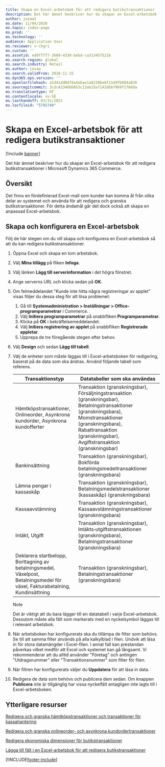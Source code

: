 ```yaml
---
title: Skapa en Excel-arbetsbok för att redigera butikstransaktioner
description: Det här ämnet beskriver hur du skapar en Excel-arbetsbok för att redigera butikstransaktioner i Microsoft Dynamics 365 Commerce.
author: josaw1
ms.date: 11/04/2020
ms.topic: index-page
ms.prod: ''
ms.technology: ''
audience: Application User
ms.reviewer: v-chgri
ms.custom: ''
ms.assetid: ed0f77f7-3609-4330-bebd-ca3134575216
ms.search.region: global
ms.search.industry: Retail
ms.author: josaw
ms.search.validFrom: 2018-11-15
ms.dyn365.ops.version: ''
ms.openlocfilehash: a2d41dd0470a4abae1a8238be8f1549fb094a026
ms.sourcegitcommit: 3cdc42346bb653c13ab33a7142dbb7969f1f6dda
ms.translationtype: HT
ms.contentlocale: sv-SE
ms.lasthandoff: 03/31/2021
ms.locfileid: "5795749"
---
```

# <a name="create-an-excel-workbook-to-edit-retail-transactions"></a>Skapa en Excel-arbetsbok för att redigera butikstransaktioner

[!include [banner](../includes/banner.md)]

Det här ämnet beskriver hur du skapar en Excel-arbetsbok för att redigera butikstransaktioner i Microsoft Dynamics 365 Commerce.

## <a name="overview"></a>Översikt

Det finns en fördefinierad Excel-mall som kunder kan komma åt från olika delar av systemet och använda för att redigera och granska butikstransaktioner. För detta ändamål går det dock också att skapa en anpassad Excel-arbetsbok.

## <a name="create-and-configure-an-excel-workbook"></a>Skapa och konfigurera en Excel-arbetsbok

Följ de här stegen om du vill skapa och konfigurera en Excel-arbetsbok så att du kan redigera butikstransaktioner.

1. Öppna Excel och skapa en tom arbetsbok.
1. Välj **Mina tillägg** på fliken **Infoga**.
1. Välj länken **Lägg till serverinformation** i det högra fönstret.
1. Ange serverns URL och klicka sedan på **OK**.
1. Om felmeddelandet "Kunde inte hitta några registreringar av applet" visas följer du dessa steg för att lösa problemet:

    1. Gå till **Systemadministration \> Inställningar \> Office-programparametrar** i Commerce.
    1. Välj **Initiera programparametrar** på snabbfliken **Programparametrar**.
    1. Klicka på **OK** i bekräftelsemeddelandet.
    1. Välj **Initiera registrering av applet** på snabbfliken **Registrerade appletar**.
    1. Upprepa de tre föregående stegen efter behov.

1. Välj **Design** och sedan **Lägg till tabell**.
1. Välj de enheter som måste läggas till i Excel-arbetsboken för redigering, baserat på de data som ska ändras. Använd följande tabell som referens.

    | Transaktionstyp | Datatabeller som ska användas |
    |------------------|----------------------|
    | Hämtköpstransaktioner, Onlineorder, Asynkrona kundorder, Asynkrona kundofferter | Transaktion (granskningsbar), Försäljningstransaktion (granskningsbar), Betalningstransaktioner (granskningsbara), Momstransaktioner (granskningsbara), Rabattransaktion (granskningsbar), Avgiftstransaktion (granskningsbar) |
    | Bankinsättning | Transaktion (granskningsbar), Bokförda betalningsmedeltransaktioner (granskningsbara) |
    | Lämna pengar i kassaskåp | Transaktion (granskningsbar), Betalningsmedelstransaktioner (kassaskåp) (granskningsbara) |
    | Kassaavstämning | Transaktion (granskningsbar), Kassaavstämningstransaktioner (granskningsbara) |
    | Intäkt, Utgift | Transaktion (granskningsbar), Intäkts‑utgiftstransaktionen (granskningsbara), Betalningstransaktioner (granskningsbara) |
    | Deklarera startbelopp, Borttagning av betalningsmedel, Växelpost, Betalningsmedel för växel, Fakturabetalning, Kundinsättning | Transaktion (granskningsbar), Betalningstransaktioner (granskningsbara) |

    > [!NOTE]
    > Det är viktigt att du bara lägger till en datatabell i varje Excel-arbetsbok. Dessutom måste alla fält som markerats med en nyckelsymbol läggas till i relevant arbetsbok.

1. När arbetsboken har konfigurerats ska du tillämpa de filter som behövs. Se till att samma filter används på alla kalkylblad i filen. Undvik att läsa in för stora datamängder i Excel-filen. I annat fall kan prestandan påverkas vilket medför att Excel och systemet kan gå långsamt. Vi rekommenderar att du alltid använder "Företag" och antingen "Utdragsnummer" eller "Transaktionsnummer" som filter för filen.
1. När filtren har konfigurerats väljer du **Uppdatera** för att läsa in data.
1. Redigera de data som behövs och publicera dem sedan. Om knappen **Publicera** inte är tillgänglig har vissa nyckelfält antagligen inte lagts till i Excel-arbetsboken.

## <a name="additional-resources"></a>Ytterligare resurser

[Redigera och granska hämtköpstransaktioner och transaktioner för kassahantering](edit-cash-trans.md)

[Redigera och granska onlineorder- och asynkrona kundordertransaktioner](edit-order-trans.md)

[Redigera ekonomiska dimensioner för butikstransaktioner](edit-financial-dim.md)

[Lägga till fält i en Excel-arbetsbok för att redigera butikstransaktioner](add-fields-excel.md)


[!INCLUDE[footer-include](../includes/footer-banner.md)]